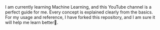 I am currently learning Machine Learning, and this YouTube channel is a perfect guide for me. Every concept is explained clearly from the basics. For my usage and reference, I have forked this repository, and I am sure it will help me learn better🚀.
